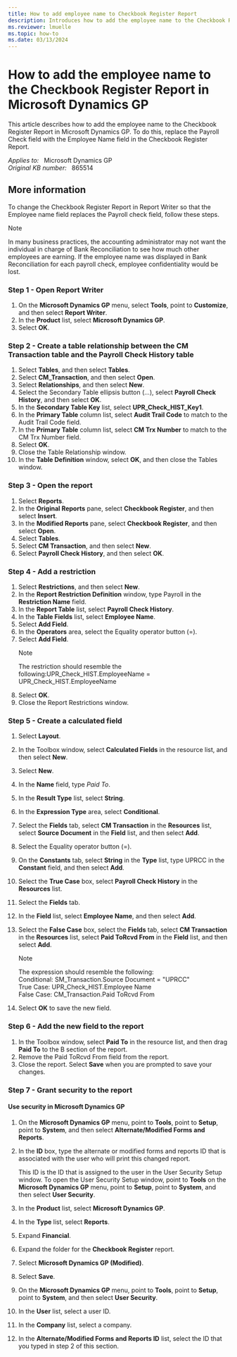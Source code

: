 ```yaml
---
title: How to add employee name to Checkbook Register Report
description: Introduces how to add the employee name to the Checkbook Register Report in Microsoft Dynamics GP.
ms.reviewer: lmuelle
ms.topic: how-to
ms.date: 03/13/2024
---
```

# How to add the employee name to the Checkbook Register Report in Microsoft Dynamics GP

This article describes how to add the employee name to the Checkbook Register Report in Microsoft Dynamics GP. To do this, replace the Payroll Check field with the Employee Name field in the Checkbook Register Report.

_Applies to:_ &nbsp; Microsoft Dynamics GP  
_Original KB number:_ &nbsp; 865514

## More information

To change the Checkbook Register Report in Report Writer so that the Employee name field replaces the Payroll check field, follow these steps.

> [!NOTE]
> In many business practices, the accounting administrator may not want the individual in charge of Bank Reconciliation to see how much other employees are earning. If the employee name was displayed in Bank Reconciliation for each payroll check, employee confidentiality would be lost.

### Step 1 - Open Report Writer

1. On the **Microsoft Dynamics GP** menu, select **Tools**, point to **Customize**, and then select **Report Writer**.
2. In the **Product** list, select **Microsoft Dynamics GP**.
3. Select **OK**.

### Step 2 - Create a table relationship between the CM Transaction table and the Payroll Check History table

1. Select **Tables**, and then select **Tables**.
2. Select **CM_Transaction**, and then select **Open**.
3. Select **Relationships**, and then select **New**.
4. Select the Secondary Table ellipsis button (...), select **Payroll Check History**, and then select **OK**.
5. In the **Secondary Table Key** list, select **UPR_Check_HIST_Key1**.
6. In the **Primary Table** column list, select **Audit Trail Code** to match to the Audit Trail Code field.
7. In the **Primary Table** column list, select **CM Trx Number** to match to the CM Trx Number field.
8. Select **OK**.
9. Close the Table Relationship window.
10. In the **Table Definition** window, select **OK**, and then close the Tables window.

### Step 3 - Open the report

1. Select **Reports**.
2. In the **Original Reports** pane, select **Checkbook Register**, and then select **Insert**.
3. In the **Modified Reports** pane, select **Checkbook Register**, and then select **Open**.
4. Select **Tables**.
5. Select **CM Transaction**, and then select **New**.
6. Select **Payroll Check History**, and then select **OK**.

### Step 4 - Add a restriction

1. Select **Restrictions**, and then select **New**.
2. In the **Report Restriction Definition** window, type Payroll in the **Restriction Name** field.
3. In the **Report Table** list, select **Payroll Check History**.
4. In the **Table Fields** list, select **Employee Name**.
5. Select **Add Field**.
6. In the **Operators** area, select the Equality operator button (=).
7. Select **Add Field**.
   > [!NOTE]
   > The restriction should resemble the following:UPR_Check_HIST.EmployeeName = UPR_Check_HIST.EmployeeName
8. Select **OK**.
9. Close the Report Restrictions window.

### Step 5 - Create a calculated field

1. Select **Layout**.
2. In the Toolbox window, select **Calculated Fields** in the resource list, and then select **New**.
3. Select **New**.
4. In the **Name** field, type *Paid To*.
5. In the **Result Type** list, select **String**.
6. In the **Expression Type** area, select **Conditional**.
7. Select the **Fields** tab, select **CM Transaction** in the **Resources** list, select **Source Document** in the **Field** list, and then select **Add**.
8. Select the Equality operator button (=).
9. On the **Constants** tab, select **String** in the **Type** list, type UPRCC in the **Constant** field, and then select **Add**.
10. Select the **True Case** box, select **Payroll Check History** in the **Resources** list.
11. Select the **Fields** tab.
12. In the **Field** list, select **Employee Name**, and then select **Add**.
13. Select the **False Case** box, select the **Fields** tab, select **CM Transaction** in the **Resources** list, select **Paid ToRcvd From** in the **Field** list, and then select **Add**.

    > [!NOTE]
    > The expression should resemble the following:  
    > Conditional: SM_Transaction.Source Document = "UPRCC"  
    > True Case: UPR_Check_HIST.Employee Name  
    > False Case: CM_Transaction.Paid ToRcvd From

14. Select **OK** to save the new field.

### Step 6 - Add the new field to the report

1. In the Toolbox window, select **Paid To** in the resource list, and then drag **Paid To** to the B section of the report.
2. Remove the Paid ToRcvd From field from the report.
3. Close the report. Select **Save** when you are prompted to save your changes.

### Step 7 - Grant security to the report

#### Use security in Microsoft Dynamics GP

1. On the **Microsoft Dynamics GP** menu, point to **Tools**, point to **Setup**, point to **System**, and then select **Alternate/Modified Forms and Reports**.
2. In the **ID** box, type the alternate or modified forms and reports ID that is associated with the user who will print this changed report.

   This ID is the ID that is assigned to the user in the User Security Setup window. To open the User Security Setup window, point to **Tools** on the **Microsoft Dynamics GP** menu, point to **Setup**, point to **System**, and then select **User Security**.

3. In the **Product** list, select **Microsoft Dynamics GP**.
4. In the **Type** list, select **Reports**.
5. Expand **Financial**.
6. Expand the folder for the **Checkbook Register** report.
7. Select **Microsoft Dynamics GP (Modified)**.
8. Select **Save**.
9. On the **Microsoft Dynamics GP** menu, point to **Tools**, point to **Setup**, point to **System**, and then select **User Security**.
10. In the **User** list, select a user ID.
11. In the **Company** list, select a company.
12. In the **Alternate/Modified Forms and Reports ID** list, select the ID that you typed in step 2 of this section.
